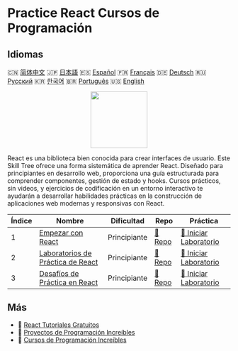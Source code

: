 # Practice React Cursos de Programación

## Idiomas

🇨🇳 [简体中文](README_zh.md) 🇯🇵 [日本語](README_ja.md) 🇪🇸 [Español](README_es.md) 🇫🇷 [Français](README_fr.md) 🇩🇪 [Deutsch](README_de.md) 🇷🇺 [Русский](README_ru.md) 🇰🇷 [한국어](README_ko.md) 🇧🇷 [Português](README_pt.md) 🇺🇸 [English](README.md) 

<div align="center">
<img width="128px" src="https://file.labex.io/path/nUDMNpUKFvpT.png">
</div>

React es una biblioteca bien conocida para crear interfaces de usuario. Este Skill Tree ofrece una forma sistemática de aprender React. Diseñado para principiantes en desarrollo web, proporciona una guía estructurada para comprender componentes, gestión de estado y hooks. Cursos prácticos, sin videos, y ejercicios de codificación en un entorno interactivo te ayudarán a desarrollar habilidades prácticas en la construcción de aplicaciones web modernas y responsivas con React.

|   Índice | Nombre                                                                                 | Dificultad   | Repo                                                               | Práctica                                                                        |
|----------|----------------------------------------------------------------------------------------|--------------|--------------------------------------------------------------------|---------------------------------------------------------------------------------|
|        1 | [Empezar con React](https://labex.io/es/courses/quick-start-with-react)                | Principiante | [🔗 Repo](https://github.com/labex-labs/quick-start-with-react)    | [🚀 Iniciar Laboratorio](https://labex.io/es/courses/quick-start-with-react)    |
|        2 | [Laboratorios de Práctica de React](https://labex.io/es/courses/react-practice-labs)   | Principiante | [🔗 Repo](https://github.com/labex-labs/react-practice-labs)       | [🚀 Iniciar Laboratorio](https://labex.io/es/courses/react-practice-labs)       |
|        3 | [Desafíos de Práctica en React](https://labex.io/es/courses/react-practice-challenges) | Principiante | [🔗 Repo](https://github.com/labex-labs/react-practice-challenges) | [🚀 Iniciar Laboratorio](https://labex.io/es/courses/react-practice-challenges) |

## Más

- 🔗 [React Tutoriales Gratuitos](https://github.com/labex-labs/react-free-tutorials)
- 🔗 [Proyectos de Programación Increíbles](https://github.com/labex-labs/awesome-programming-projects)
- 🔗 [Cursos de Programación Increíbles](https://github.com/labex-labs/awesome-programming-courses)

